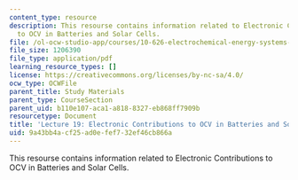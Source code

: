 ```yaml
---
content_type: resource
description: This resourse contains information related to Electronic Contributions
  to OCV in Batteries and Solar Cells.
file: /ol-ocw-studio-app/courses/10-626-electrochemical-energy-systems-spring-2014/9a43bb4acf25ad0efef732ef46cb866a_MIT10_626S14_Lec19_MZB.pdf
file_size: 1206390
file_type: application/pdf
learning_resource_types: []
license: https://creativecommons.org/licenses/by-nc-sa/4.0/
ocw_type: OCWFile
parent_title: Study Materials
parent_type: CourseSection
parent_uid: b110e107-aca1-a818-8327-eb868ff7909b
resourcetype: Document
title: 'Lecture 19: Electronic Contributions to OCV in Batteries and Solar Cells'
uid: 9a43bb4a-cf25-ad0e-fef7-32ef46cb866a
---
```

This resourse contains information related to Electronic Contributions to OCV in Batteries and Solar Cells.